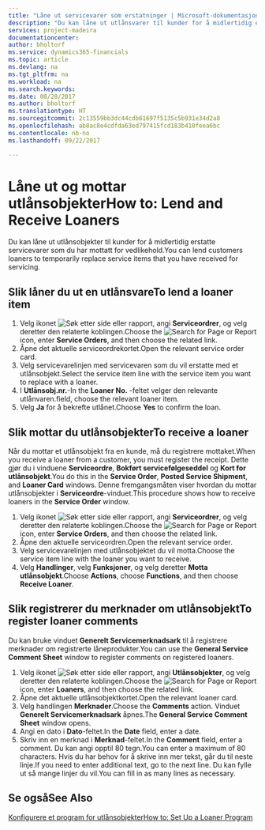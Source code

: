 ```yaml
---
title: "Låne ut servicevarer som erstatninger | Microsoft-dokumentasjon"
description: "Du kan låne ut utlånsvarer til kunder for å midlertidig erstatte servicevarer som du har mottatt for vedlikehold."
services: project-madeira
documentationcenter: 
author: bholtorf
ms.service: dynamics365-financials
ms.topic: article
ms.devlang: na
ms.tgt_pltfrm: na
ms.workload: na
ms.search.keywords: 
ms.date: 08/28/2017
ms.author: bholtorf
ms.translationtype: HT
ms.sourcegitcommit: 2c13559bb3dc44cdb61697f5135c5b931e34d2a8
ms.openlocfilehash: ab8ac8e4cdfda63ed797415fcd183b410feea6bc
ms.contentlocale: nb-no
ms.lasthandoff: 09/22/2017

---
```

# <a name="how-to-lend-and-receive-loaners"></a><span data-ttu-id="b9b41-103">Låne ut og mottar utlånsobjekter</span><span class="sxs-lookup"><span data-stu-id="b9b41-103">How to: Lend and Receive Loaners</span></span>
<span data-ttu-id="b9b41-104">Du kan låne ut utlånsobjekter til kunder for å midlertidig erstatte servicevarer som du har mottatt for vedlikehold.</span><span class="sxs-lookup"><span data-stu-id="b9b41-104">You can lend customers loaners to temporarily replace service items that you have received for servicing.</span></span>  
  
## <a name="to-lend-a-loaner-item"></a><span data-ttu-id="b9b41-105">Slik låner du ut en utlånsvare</span><span class="sxs-lookup"><span data-stu-id="b9b41-105">To lend a loaner item</span></span>    
1. <span data-ttu-id="b9b41-106">Velg ikonet ![Søk etter side eller rapport](media/ui-search/search_small.png "Ikonet Søk etter side eller rapport"), angi **Serviceordrer**, og velg deretter den relaterte koblingen.</span><span class="sxs-lookup"><span data-stu-id="b9b41-106">Choose the ![Search for Page or Report](media/ui-search/search_small.png "Search for Page or Report icon") icon, enter **Service Orders**, and then choose the related link.</span></span>  
2. <span data-ttu-id="b9b41-107">Åpne det aktuelle serviceordrekortet.</span><span class="sxs-lookup"><span data-stu-id="b9b41-107">Open the relevant service order card.</span></span>  
3. <span data-ttu-id="b9b41-108">Velg servicevarelinjen med servicevaren som du vil erstatte med et utlånsobjekt.</span><span class="sxs-lookup"><span data-stu-id="b9b41-108">Select the service item line with the service item you want to replace with a loaner.</span></span>  
4. <span data-ttu-id="b9b41-109">I **Utlånsobj.nr.**-</span><span class="sxs-lookup"><span data-stu-id="b9b41-109">In the **Loaner No.**</span></span> <span data-ttu-id="b9b41-110">-feltet velger den relevante utlånvaren.</span><span class="sxs-lookup"><span data-stu-id="b9b41-110">field, choose the relevant loaner item.</span></span>  
5. <span data-ttu-id="b9b41-111">Velg **Ja** for å bekrefte utlånet.</span><span class="sxs-lookup"><span data-stu-id="b9b41-111">Choose **Yes** to confirm the loan.</span></span>  

## <a name="to-receive-a-loaner"></a><span data-ttu-id="b9b41-112">Slik mottar du utlånsobjekter</span><span class="sxs-lookup"><span data-stu-id="b9b41-112">To receive a loaner</span></span>  
<span data-ttu-id="b9b41-113">Når du mottar et utlånsobjekt fra en kunde, må du registrere mottaket.</span><span class="sxs-lookup"><span data-stu-id="b9b41-113">When you receive a loaner from a customer, you must register the receipt.</span></span> <span data-ttu-id="b9b41-114">Dette gjør du i vinduene **Serviceordre**, **Bokført servicefølgeseddel** og **Kort for utlånsobjekt**.</span><span class="sxs-lookup"><span data-stu-id="b9b41-114">You do this in the **Service Order**, **Posted Service Shipment**, and **Loaner Card** windows.</span></span> <span data-ttu-id="b9b41-115">Denne fremgangsmåten viser hvordan du mottar utlånsobjekter i **Serviceordre**-vinduet.</span><span class="sxs-lookup"><span data-stu-id="b9b41-115">This procedure shows how to receive loaners in the **Service Order** window.</span></span>  
  
1. <span data-ttu-id="b9b41-116">Velg ikonet ![Søk etter side eller rapport](media/ui-search/search_small.png "Ikonet Søk etter side eller rapport"), angi **Serviceordrer**, og velg deretter den relaterte koblingen.</span><span class="sxs-lookup"><span data-stu-id="b9b41-116">Choose the ![Search for Page or Report](media/ui-search/search_small.png "Search for Page or Report icon") icon, enter **Service Orders**, and then choose the related link.</span></span>  
2. <span data-ttu-id="b9b41-117">Åpne den aktuelle serviceordren.</span><span class="sxs-lookup"><span data-stu-id="b9b41-117">Open the relevant service order.</span></span>  
3. <span data-ttu-id="b9b41-118">Velg servicevarelinjen med utlånsobjektet du vil motta.</span><span class="sxs-lookup"><span data-stu-id="b9b41-118">Choose the service item line with the loaner you want to receive.</span></span>  
4. <span data-ttu-id="b9b41-119">Velg **Handlinger**, velg **Funksjoner**, og velg deretter **Motta utlånsobjekt**.</span><span class="sxs-lookup"><span data-stu-id="b9b41-119">Choose **Actions**, choose **Functions**, and then choose **Receive Loaner**.</span></span>  

## <a name="to-register-loaner-comments"></a><span data-ttu-id="b9b41-120">Slik registrerer du merknader om utlånsobjekt</span><span class="sxs-lookup"><span data-stu-id="b9b41-120">To register loaner comments</span></span>  
<span data-ttu-id="b9b41-121">Du kan bruke vinduet **Generelt Servicemerknadsark** til å registrere merknader om registrerte låneprodukter.</span><span class="sxs-lookup"><span data-stu-id="b9b41-121">You can use the **General Service Comment Sheet** window to register comments on registered loaners.</span></span>  
  
1. <span data-ttu-id="b9b41-122">Velg ikonet ![Søk etter side eller rapport](media/ui-search/search_small.png "Ikonet Søk etter side eller rapport"), angi **Utlånsobjekter**, og velg deretter den relaterte koblingen.</span><span class="sxs-lookup"><span data-stu-id="b9b41-122">Choose the ![Search for Page or Report](media/ui-search/search_small.png "Search for Page or Report icon") icon, enter **Loaners**, and then choose the related link.</span></span>  
2. <span data-ttu-id="b9b41-123">Åpne det aktuelle utlånsobjektkortet.</span><span class="sxs-lookup"><span data-stu-id="b9b41-123">Open the relevant loaner card.</span></span>  
3. <span data-ttu-id="b9b41-124">Velg handlingen **Merknader**.</span><span class="sxs-lookup"><span data-stu-id="b9b41-124">Choose the **Comments** action.</span></span> <span data-ttu-id="b9b41-125">Vinduet **Generelt Servicemerknadsark** åpnes.</span><span class="sxs-lookup"><span data-stu-id="b9b41-125">The **General Service Comment Sheet** window opens.</span></span>  
4. <span data-ttu-id="b9b41-126">Angi en dato i **Dato**-feltet.</span><span class="sxs-lookup"><span data-stu-id="b9b41-126">In the **Date** field, enter a date.</span></span>  
5. <span data-ttu-id="b9b41-127">Skriv inn en merknad i **Merknad**-feltet.</span><span class="sxs-lookup"><span data-stu-id="b9b41-127">In the **Comment** field, enter a comment.</span></span> <span data-ttu-id="b9b41-128">Du kan angi opptil 80 tegn.</span><span class="sxs-lookup"><span data-stu-id="b9b41-128">You can enter a maximum of 80 characters.</span></span> <span data-ttu-id="b9b41-129">Hvis du har behov for å skrive inn mer tekst, går du til neste linje.</span><span class="sxs-lookup"><span data-stu-id="b9b41-129">If you need to enter additional text, go to the next line.</span></span> <span data-ttu-id="b9b41-130">Du kan fylle ut så mange linjer du vil.</span><span class="sxs-lookup"><span data-stu-id="b9b41-130">You can fill in as many lines as necessary.</span></span>  
  
## <a name="see-also"></a><span data-ttu-id="b9b41-131">Se også</span><span class="sxs-lookup"><span data-stu-id="b9b41-131">See Also</span></span>  
[<span data-ttu-id="b9b41-132">Konfigurere et program for utlånsobjekter</span><span class="sxs-lookup"><span data-stu-id="b9b41-132">How to: Set Up a Loaner Program</span></span>](service-how-setup-loaner-program.md)   

